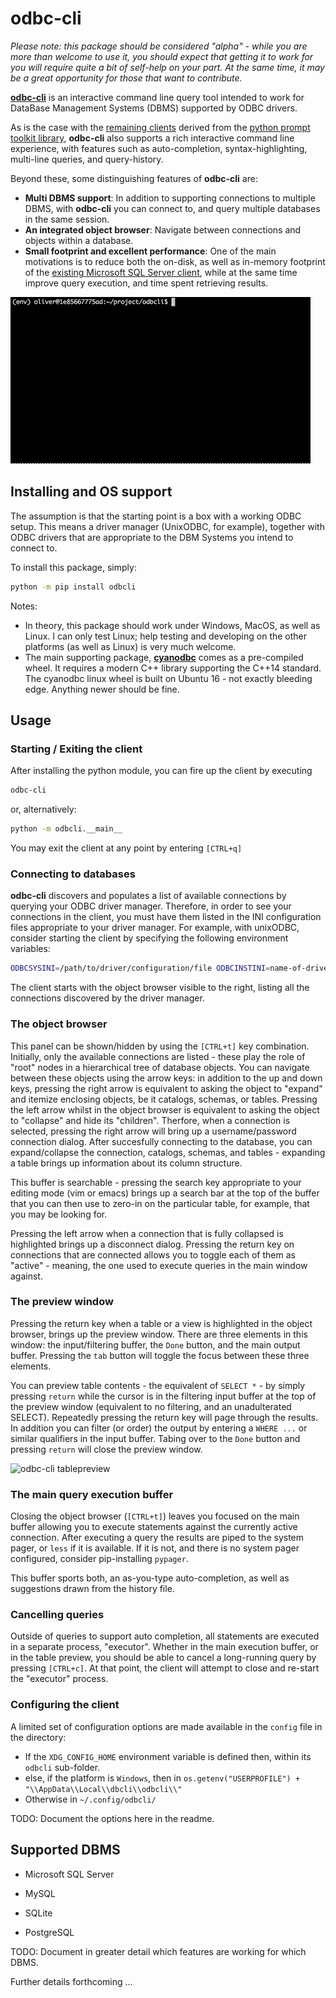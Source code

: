 # odbc-cli

*Please note: this package should be considered "alpha" - while you are more than welcome to use it, you should expect that getting it to work for you will require quite a bit of self-help on your part.  At the same time, it may be a great opportunity for those that want to contribute.*

[**odbc-cli**](https://github.com/detule/odbcli) is an interactive command line query tool intended to work for DataBase Management Systems (DBMS) supported by ODBC drivers.

As is the case with the [remaining clients](https://github.com/dbcli/) derived from the [python prompt toolkit library](https://github.com/prompt-toolkit/python-prompt-toolkit), **odbc-cli** also supports a rich interactive command line experience, with features such as auto-completion, syntax-highlighting, multi-line queries, and query-history.

Beyond these, some distinguishing features of **odbc-cli** are:

- **Multi DBMS support**:  In addition to supporting connections to multiple DBMS, with **odbc-cli** you can connect to, and query multiple databases in the same session.
- **An integrated object browser**: Navigate between connections and objects within a database.
- **Small footprint and excellent performance**: One of the main motivations is to reduce both the on-disk, as well as in-memory footprint of the [existing Microsoft SQL Server client](https://github.com/dbcli/mssql-cli/), while at the same time improve query execution, and time spent retrieving results.

![odbc-cli objectbrowser](https://github.com/detule/odbcli-screenshots/raw/master/odbcli-basic.gif)

## Installing and OS support

The assumption is that the starting point is a box with a working ODBC setup.  This means a driver manager (UnixODBC, for example), together with ODBC drivers that are appropriate to the DBM Systems you intend to connect to.

To install this package, simply:

```sh
python -m pip install odbcli
```

Notes:
* In theory, this package should work under Windows, MacOS, as well as Linux.  I can only test Linux; help testing and developing on the other platforms (as well as Linux) is very much welcome.
* The main supporting package, [**cyanodbc**](https://github.com/cyanodbc/cyanodbc) comes as a pre-compiled wheel.  It requires a modern C++ library supporting the C++14 standard.  The cyanodbc linux wheel is built on Ubuntu 16 - not exactly bleeding edge.  Anything newer should be fine.

## Usage

### Starting / Exiting the client

After installing the python module, you can fire up the client by executing

```sh
odbc-cli
```

or, alternatively:

```sh
python -m odbcli.__main__
```

You may exit the client at any point by entering `[CTRL+q]`

### Connecting to databases

**odbc-cli** discovers and populates a list of available connections by querying your ODBC driver manager.  Therefore, in order to see your connections in the client, you must have them listed in the INI configuration files appropriate to your driver manager.  For example, with unixODBC, consider starting the client by specifying the following environment variables:

```sh
ODBCSYSINI=/path/to/driver/configuration/file ODBCINSTINI=name-of-driver-configuration-file ODBCINI=/path/and/name/of/user/dbms/configuration/file odbc-cli
```

The client starts with the object browser visible to the right, listing all the connections discovered by the driver manager.

### The object browser

This panel can be shown/hidden by using the `[CTRL+t]` key combination.  Initially, only the available connections are listed - these play the role of "root" nodes in a hierarchical tree of database objects.  You can navigate between these objects using the arrow keys:  in addition to the up and down keys, pressing the right arrow is equivalent to asking the object to "expand" and itemize enclosing objects, be it catalogs, schemas, or tables.   Pressing the left arrow whilst in the object browser is equivalent to asking the object to "collapse" and hide its "children".  Therfore, when a connection is selected, pressing the right arrow will bring up a username/password connection dialog.  After succesfully connecting to the database, you can expand/collapse the connection, catalogs, schemas, and tables - expanding a table brings up information about its column structure.

This buffer is searchable - pressing the search key appropriate to your editing mode (vim or emacs) brings up a search bar at the top of the buffer that you can then use to zero-in on the particular table, for example, that you may be looking for.

Pressing the left arrow when a connection that is fully collapsed is highlighted brings up a disconnect dialog.  Pressing the return key on connections that are connected allows you to toggle each of them as "active" - meaning, the one used to execute queries in the main window against.

### The preview window

Pressing the return key when a table or a view is highlighted in the object browser, brings up the preview window.  There are three elements in this window: the input/filtering buffer, the `Done` button, and the main output buffer.  Pressing the `tab` button will toggle the focus between these three elements.

You can preview table contents - the equivalent of `SELECT *` - by simply pressing `return` while the cursor is in the filtering input buffer at the top of the preview window (equivalent to no filtering, and an unadulterated SELECT).  Repeatedly pressing the return key will page through the results.  In addition you can filter (or order) the output by entering a `WHERE ...` or similar qualifiers in the input buffer.  Tabing over to the `Done` button and pressing `return` will close the preview window.

![odbc-cli tablepreview](https://github.com/detule/odbcli-screenshots/raw/master/odbcli-preview.gif)

### The main query execution buffer

Closing the object browser (`[CTRL+t]`) leaves you focused on the main buffer allowing you to execute statements against the currently active connection. After executing a query the results are piped to the system pager, or `less` if it is available.  If it is not, and there is no system pager configured, consider pip-installing `pypager`.

This buffer sports both, an as-you-type auto-completion, as well as suggestions drawn from the history file.

### Cancelling queries

Outside of queries to support auto completion, all statements are executed in a separate process, "executor".  Whether in the main execution buffer, or in the table preview, you should be able to cancel a long-running query by pressing `[CTRL+c]`.  At that point, the client will attempt to close and re-start the "executor" process.

### Configuring the client

A limited set of configuration options are made available in the `config` file in the directory:

* If the `XDG_CONFIG_HOME` environment variable is defined then, within its `odbcli` sub-folder.
* else, if the platform is `Windows`, then in `os.getenv("USERPROFILE") + "\\AppData\\Local\\dbcli\\odbcli\\"`
* Otherwise in `~/.config/odbcli/`

TODO: Document the options here in the readme.

## Supported DBMS

* Microsoft SQL Server

* MySQL

* SQLite

* PostgreSQL

TODO: Document in greater detail which features are working for which DBMS.

Further details forthcoming ...
